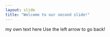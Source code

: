 ```yaml
---
layout: slide
title: "Welcome to our second slide!"
---
```

my own text here 
Use the left arrow to go back!
